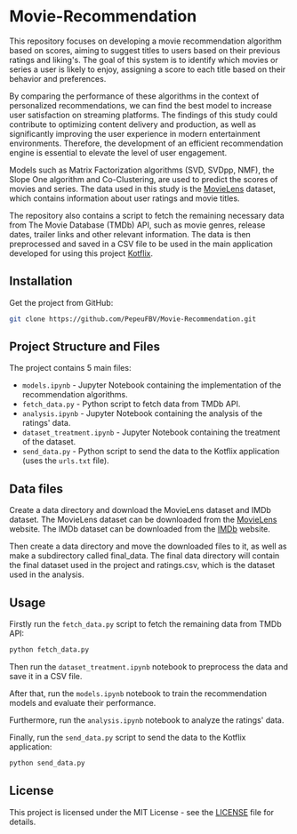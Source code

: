 # Movie-Recommendation

This repository focuses on developing a movie recommendation algorithm based on scores, aiming to suggest titles to users based on their previous ratings and liking's. The goal of this system is to identify which movies or series a user is likely to enjoy, assigning a score to each title based on their behavior and preferences.

By comparing the performance of these algorithms in the context of personalized recommendations, we can find the best model to increase user satisfaction on streaming platforms. The findings of this study could contribute to optimizing content delivery and production, as well as significantly improving the user experience in modern entertainment environments. Therefore, the development of an efficient recommendation engine is essential to elevate the level of user engagement.

Models such as Matrix Factorization algorithms (SVD, SVDpp, NMF), the Slope One algorithm and Co-Clustering, are used to predict the scores of movies and series. The data used in this study is the [MovieLens](https://grouplens.org/datasets/movielens/20m/) dataset, which contains information about user ratings and movie titles.

The repository also contains a script to fetch the remaining necessary data from The Movie Database (TMDb) API, such as movie genres, release dates, trailer links and other relevant information. The data is then preprocessed and saved in a CSV file to be used in the main application developed for using this project [Kotflix](https://github.com/PepeuFBV/KotFlix).

## Installation

Get the project from GitHub:

```bash
git clone https://github.com/PepeuFBV/Movie-Recommendation.git
```

## Project Structure and Files

The project contains 5 main files:

- `models.ipynb` - Jupyter Notebook containing the implementation of the recommendation algorithms.
- `fetch_data.py` - Python script to fetch data from TMDb API.
- `analysis.ipynb` - Jupyter Notebook containing the analysis of the ratings' data.
- `dataset_treatment.ipynb` - Jupyter Notebook containing the treatment of the dataset.
- `send_data.py` - Python script to send the data to the Kotflix application (uses the `urls.txt` file).

## Data files

Create a data directory and download the MovieLens dataset and IMDb dataset. The MovieLens dataset can be downloaded from the [MovieLens](https://grouplens.org/datasets/movielens/20m/) website. The IMDb dataset can be downloaded from the [IMDb](https://www.imdb.com/interfaces/) website.

Then create a data directory and move the downloaded files to it, as well as make a subdirectory called final_data. The final data directory will contain the final dataset used in the project and ratings.csv, which is the dataset used in the analysis.

## Usage

Firstly run the `fetch_data.py` script to fetch the remaining data from TMDb API:

```bash
python fetch_data.py
```

Then run the `dataset_treatment.ipynb` notebook to preprocess the data and save it in a CSV file.

After that, run the `models.ipynb` notebook to train the recommendation models and evaluate their performance.

Furthermore, run the `analysis.ipynb` notebook to analyze the ratings' data.

Finally, run the `send_data.py` script to send the data to the Kotflix application:

```bash
python send_data.py
```

## License

This project is licensed under the MIT License - see the [LICENSE](LICENSE) file for details.
